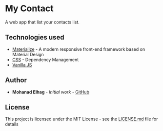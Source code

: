 # My Contact

A web app that list your contacts list.

## Technologies used
* [Materialize](http://materializecss.com/) - A modern responsive front-end framework based on Material Design
* [CSS](https://developer.mozilla.org/en-US/docs/Web/CSS) - Dependency Management
* [Vanilla JS](https://developer.mozilla.org/en-US/docs/Web/JavaScript)
 
## Author

* **Mohanad Elhag** - *Initial work* - [GitHub](https://github.com/moh7afiz90)


## License

This project is licensed under the MIT License - see the [LICENSE.md](LICENSE.md) file for details


